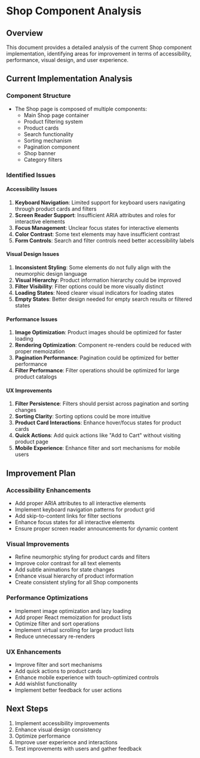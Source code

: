 # Shop Component Analysis

## Overview
This document provides a detailed analysis of the current Shop component implementation, identifying areas for improvement in terms of accessibility, performance, visual design, and user experience.

## Current Implementation Analysis

### Component Structure
- The Shop page is composed of multiple components:
  - Main Shop page container
  - Product filtering system
  - Product cards
  - Search functionality
  - Sorting mechanism
  - Pagination component
  - Shop banner
  - Category filters

### Identified Issues

#### Accessibility Issues
1. **Keyboard Navigation**: Limited support for keyboard users navigating through product cards and filters
2. **Screen Reader Support**: Insufficient ARIA attributes and roles for interactive elements
3. **Focus Management**: Unclear focus states for interactive elements
4. **Color Contrast**: Some text elements may have insufficient contrast
5. **Form Controls**: Search and filter controls need better accessibility labels

#### Visual Design Issues
1. **Inconsistent Styling**: Some elements do not fully align with the neumorphic design language
2. **Visual Hierarchy**: Product information hierarchy could be improved
3. **Filter Visibility**: Filter options could be more visually distinct
4. **Loading States**: Need clearer visual indicators for loading states
5. **Empty States**: Better design needed for empty search results or filtered states

#### Performance Issues
1. **Image Optimization**: Product images should be optimized for faster loading
2. **Rendering Optimization**: Component re-renders could be reduced with proper memoization
3. **Pagination Performance**: Pagination could be optimized for better performance
4. **Filter Performance**: Filter operations should be optimized for large product catalogs

#### UX Improvements
1. **Filter Persistence**: Filters should persist across pagination and sorting changes
2. **Sorting Clarity**: Sorting options could be more intuitive
3. **Product Card Interactions**: Enhance hover/focus states for product cards
4. **Quick Actions**: Add quick actions like "Add to Cart" without visiting product page
5. **Mobile Experience**: Enhance filter and sort mechanisms for mobile users

## Improvement Plan

### Accessibility Enhancements
- Add proper ARIA attributes to all interactive elements
- Implement keyboard navigation patterns for product grid
- Add skip-to-content links for filter sections
- Enhance focus states for all interactive elements
- Ensure proper screen reader announcements for dynamic content

### Visual Improvements
- Refine neumorphic styling for product cards and filters
- Improve color contrast for all text elements
- Add subtle animations for state changes
- Enhance visual hierarchy of product information
- Create consistent styling for all Shop components

### Performance Optimizations
- Implement image optimization and lazy loading
- Add proper React memoization for product lists
- Optimize filter and sort operations
- Implement virtual scrolling for large product lists
- Reduce unnecessary re-renders

### UX Enhancements
- Improve filter and sort mechanisms
- Add quick actions to product cards
- Enhance mobile experience with touch-optimized controls
- Add wishlist functionality
- Implement better feedback for user actions

## Next Steps
1. Implement accessibility improvements
2. Enhance visual design consistency
3. Optimize performance
4. Improve user experience and interactions
5. Test improvements with users and gather feedback 